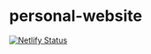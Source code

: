 # personal-website

[![Netlify Status](https://api.netlify.com/api/v1/badges/c6c1d046-f709-4efb-bed1-2261a44e9abc/deploy-status)](https://app.netlify.com/sites/remarkable-semifreddo-79300b/deploys)
